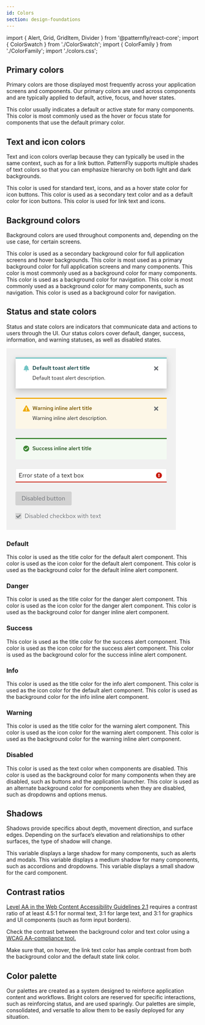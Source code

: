 ```yaml
---
id: Colors
section: design-foundations
---
```

import { Alert, Grid, GridItem, Divider } from '@patternfly/react-core';
import { ColorSwatch } from './ColorSwatch';
import { ColorFamily } from './ColorFamily';
import './colors.css';

## Primary colors

Primary colors are those displayed most frequently across your application screens and components. Our primary colors are used across components and are typically applied to default, active, focus, and hover states.

<ColorSwatch label="Default" color="--pf-v5-global--primary-color--100">
This color usually indicates a default or active state for many components.
</ColorSwatch>

<ColorSwatch label="Hover" color="--pf-v5-global--primary-color--200">
This color is most commonly used as the hover or focus state for components that use the default primary color.
</ColorSwatch>
  
## Text and icon colors

Text and icon colors overlap because they can typically be used in the same context, such as for a link button. PatternFly supports multiple shades of text colors so that you can emphasize hierarchy on both light and dark backgrounds.

<ColorSwatch color="--pf-v5-global--Color--100">
This color is used for standard text, icons, and as a hover state color for icon buttons. 
</ColorSwatch>

<ColorSwatch color="--pf-v5-global--Color--200">
This color is used as a secondary text color and as a default color for icon buttons. 
</ColorSwatch>

<ColorSwatch color="--pf-v5-global--link--Color">
This color is used for link text and icons.
</ColorSwatch>
  
## Background colors

Background colors are used throughout components and, depending on the use case, for certain screens.

<ColorSwatch color="--pf-v5-global--BackgroundColor--200">
This color is used as a secondary background color for full application screens and hover backgrounds.
</ColorSwatch>
<ColorSwatch color="--pf-v5-global--BackgroundColor--100">
This color is most used as a primary background color for full application screens and many components.
</ColorSwatch>
<ColorSwatch color="--pf-v5-global--BackgroundColor--dark-100">
This color is most commonly used as a background color for many components.
</ColorSwatch>
<ColorSwatch color="--pf-v5-global--BackgroundColor--dark-200">
This color is used as a background color for navigation.
</ColorSwatch>
<ColorSwatch color="--pf-v5-global--BackgroundColor--dark-300">
This color is most commonly used as a background color for many components, such as navigation.
</ColorSwatch>
<ColorSwatch color="--pf-v5-global--BackgroundColor--dark-400">
This color is used as a background color for navigation.
</ColorSwatch>
  
<Divider className="ws-colors-divider" />

## Status and state colors

Status and state colors are indicators that communicate data and actions to users through the UI. Our status colors cover default, danger, success, information, and warning statuses, as well as disabled states.

<img width="443px" src="./patternfly-status.png" alt="PatternFly status colors" />
 
### Default

<ColorSwatch color="--pf-v5-global--default-color--300" caption="alert title">
  This color is used as the title color for the default alert component.
</ColorSwatch>
<ColorSwatch color="--pf-v5-global--default-color--200" caption="alert icon">
  This color is used as the icon color for the default alert component.
</ColorSwatch>
<ColorSwatch color="--pf-v5-global--palette--cyan-50" caption="inline alert background">
  This color is used as the background color for the default inline alert component.
</ColorSwatch>

### Danger
<ColorSwatch color="--pf-v5-global--danger-color--200" caption="alert title">
This color is used as the title color for the danger alert component.
</ColorSwatch>
<ColorSwatch color="--pf-v5-global--danger-color--100" caption="alert icon">
This color is used as the icon color for the danger alert component.
</ColorSwatch> 
<ColorSwatch color="--pf-v5-global--palette--red-50" caption="inline alert background">
This color is used as the background color for danger inline alert component.
</ColorSwatch>

### Success
<ColorSwatch color="--pf-v5-global--success-color--200" caption="alert title">
This color is used as the title color for the success alert component.
</ColorSwatch>
<ColorSwatch color="--pf-v5-global--success-color--100" caption="alert icon">
This color is used as the icon color for the success alert component.
</ColorSwatch>
<ColorSwatch color="--pf-v5-global--palette--green-50" caption="inline alert background">
This color is used as the background color for the success inline alert component.
</ColorSwatch>

### Info

<ColorSwatch color="--pf-v5-global--info-color--200" caption="alert title">
This color is used as the title color for the info alert component.
</ColorSwatch>
<ColorSwatch color="--pf-v5-global--info-color--100" caption="alert icon">
This color is used as the icon color for the default alert component.
</ColorSwatch>
<ColorSwatch color="--pf-v5-global--palette--blue-50" caption="alert background">
This color is used as the background color for the info inline alert component.
</ColorSwatch>

### Warning
<ColorSwatch color="--pf-v5-global--warning-color--200" caption="alert title">
  This color is used as the title color for the warning alert component.
</ColorSwatch>
<ColorSwatch color="--pf-v5-global--warning-color--100" caption="alert icon">
  This color is used as the icon color for the warning alert component.
</ColorSwatch>
<ColorSwatch color="--pf-v5-global--palette--gold-50" caption="inline alert background">
  This color is used as the background color for the warning inline alert component.
</ColorSwatch>

### Disabled
<ColorSwatch color="--pf-v5-global--disabled-color--100">
  This color is used as the text color when components are disabled.
</ColorSwatch>
<ColorSwatch color="--pf-v5-global--disabled-color--200">
  This color is used as the background color for many components when they are disabled, such as buttons and the application launcher.
</ColorSwatch>
<ColorSwatch color="--pf-v5-global--disabled-color--300">
  This color is used as an alternate background color for components when they are disabled, such as dropdowns and options menus.
</ColorSwatch>

## Shadows

Shadows provide specifics about depth, movement direction, and surface edges. Depending on the surface’s elevation and relationships to other surfaces, the type of shadow will change.

<ColorSwatch label="Large" color="--pf-v5-global--BoxShadow--lg">
This variable displays a large shadow for many components, such as alerts and modals.
</ColorSwatch>
<ColorSwatch label="Medium" color="--pf-v5-global--BoxShadow--md">
This variable displays a medium shadow for many components, such as accordions and dropdowns.
</ColorSwatch>
<ColorSwatch label="Small" color="--pf-v5-global--BoxShadow--sm">
This variable displays a small shadow for the card component.
</ColorSwatch>


## Contrast ratios
<p>
  <a href="https://www.w3.org/WAI/standards-guidelines/wcag/new-in-21/" target="_blank" className="pf-m-link">Level AA in the Web Content Accessibility Guidelines 2.1</a> requires a contrast ratio of at least 4.5:1 for normal text, 3:1 for large text, and 3:1 for graphics and UI components (such as form input borders).
</p>

Check the contrast between the background color and text color using a <a href="https://color.a11y.com/?wc3" target="_blank" className="pf-m-link">WCAG AA-compliance tool.</a>

Make sure that, on hover, the link text color has ample contrast from both the background color and the default state link color.

## Color palette
Our palettes are created as a system designed to reinforce application content and workflows. Bright colors are reserved for specific interactions, such as reinforcing status, and are used sparingly. Our palettes are simple, consolidated, and versatile to allow them to be easily deployed for any situation.


<ColorFamily title="Gray family" family="black" />

<ColorFamily title="Blue family" family="blue" />

<ColorFamily title="Shadows" family="shadows" />

<ColorFamily title="Green family" family="green" />

<ColorFamily title="Cyan family" family="cyan" />

<ColorFamily title="Purple family" family="purple" />

<ColorFamily title="Light blue family" family="light-blue" />

<ColorFamily title="Gold family" family="gold" />

<ColorFamily title="Light green family" family="light-green" />

<ColorFamily title="Orange family" family="orange" />

<ColorFamily title="Red family" family="red" />
  